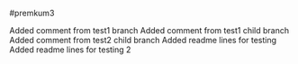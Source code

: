 #premkum3

Added comment from test1 branch
Added comment from test1 child branch
Added comment from test2 child branch
Added readme lines for testing 
Added readme lines for testing
2 
